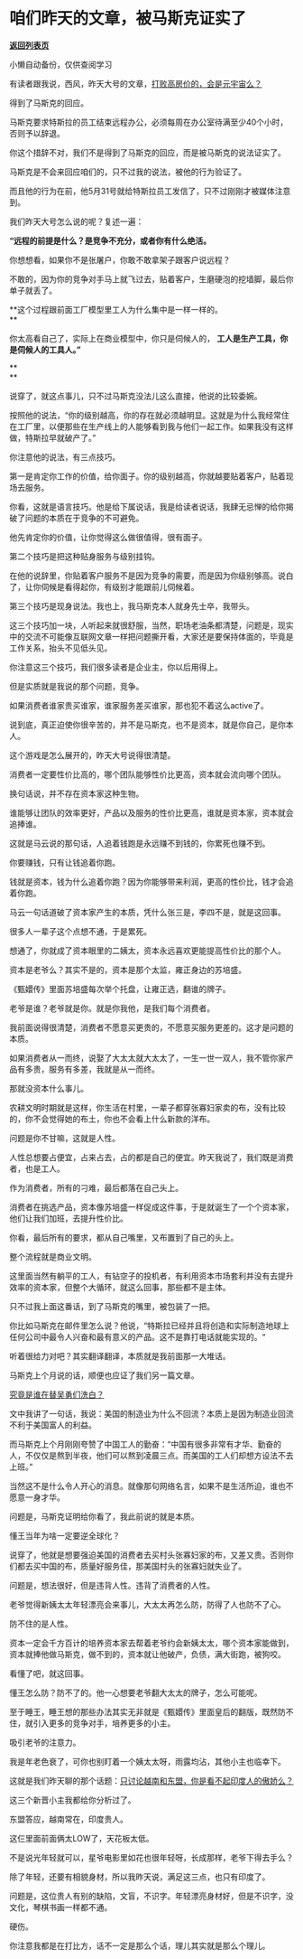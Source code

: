 # 咱们昨天的文章，被马斯克证实了

[**返回列表页**](/gzh/记忆承载3)

小懒自动备份，仅供查阅学习

有读者跟我说，西风，昨天大号的文章，[打败高房价的，会是元宇宙么？](http://mp.weixin.qq.com/s?__biz=MzU0MjYwNDU2Mw==&mid=2247505785&idx=1&sn=106632c1e2af7d8652d1b795d81cb91c&chksm=fb1abb05cc6d3213e6d0fdff138a3af04059a5ecff02441aac988a3ddf63ecd428bf2b250157&scene=21#wechat_redirect)  

  

得到了马斯克的回应。

  

马斯克要求特斯拉的员工结束远程办公，必须每周在办公室待满至少40个小时，否则予以辞退。  

  

你这个措辞不对，我们不是得到了马斯克的回应，而是被马斯克的说法证实了。  

  

马斯克是不会来回应咱们的，只不过我的说法，被他的行为验证了。  

  

而且他的行为在前，他5月31号就给特斯拉员工发信了，只不过刚刚才被媒体注意到。  

  

我们昨天大号怎么说的呢？复述一遍：  

  

 **“远程的前提是什么？是竞争不充分，或者你有什么绝活。**

  

你想想看，如果你不是张屠户，你敢不敢拿架子跟客户说远程？  

  

不敢的，因为你的竞争对手马上就飞过去，贴着客户，生磨硬泡的挖墙脚，最后你单子就丢了。  

  

 **这个过程跟前面工厂模型里工人为什么集中是一样一样的。  
**

  

你太高看自己了，实际上在商业模型中，你只是伺候人的， **工人是生产工具，你是伺候人的工具人。”**

 **  
**

说穿了，就这点事儿，只不过马斯克没法儿这么直接，他说的比较委婉。  

  

按照他的说法，“你的级别越高，你的存在就必须越明显。这就是为什么我经常住在工厂里，以便那些在生产线上的人能够看到我与他们一起工作。如果我没有这样做，特斯拉早就破产了。”

  

你注意他的说法，有三点技巧。

  

第一是肯定你工作的价值，给你面子。你的级别越高，你就越要贴着客户，贴着现场去服务。

  

你看，这就是语言技巧。他是给下属说话，我是给读者说话，我肆无忌惮的给你揭破了问题的本质在于竞争的不可避免。

  

他先肯定你的价值，让你觉得这么做很值得，很有面子。

  

第二个技巧是把这种贴身服务与级别挂钩。  

  

在他的说辞里，你贴着客户服务不是因为竞争的需要，而是因为你级别够高。说白了，让你伺候是看得起你，有级别才能跟前儿伺候着。  

  

第三个技巧是现身说法。我也上，我马斯克本人就身先士卒，我带头。  

  

这三个技巧加一块，人听起来就很舒服，当然，职场老油条都清楚，问题是，现实中的交流不可能像互联网文章一样把问题撕开看，大家还是要保持体面的，毕竟是工作关系，抬头不见低头见。  

  

你注意这三个技巧，我们很多读者是企业主，你以后用得上。  

  

但是实质就是我说的那个问题，竞争。  

  

如果消费者谁家贵买谁家，谁家服务差买谁家，那也犯不着这么active了。  

  

说到底，真正迫使你很辛苦的，并不是马斯克，也不是资本，就是你自己，是你本人。  

  

这个游戏是怎么展开的，昨天大号说得很清楚。  

  

消费者一定要性价比高的，哪个团队能够性价比更高，资本就会流向哪个团队。  

  

换句话说，并不存在资本家这种生物。

  

谁能够让团队的效率更好，产品以及服务的性价比更高，谁就是资本家，资本就会追捧谁。  

  

这就是马云说的那句话，人追着钱跑是永远赚不到钱的，你累死也赚不到。  

  

你要赚钱，只有让钱追着你跑。  

  

钱就是资本，钱为什么追着你跑？因为你能够带来利润，更高的性价比，钱才会追着你跑。  

  

马云一句话道破了资本家产生的本质，凭什么张三是，李四不是，就是这回事。  

  

很多人一辈子这个点想不通，于是累死。  

  

想通了，你就成了资本眼里的二姨太，资本永远喜欢更能提高性价比的那个人。  

  

资本是老爷么？其实不是的，资本是那个太监，雍正身边的苏培盛。

  

《甄嬛传》里面苏培盛每次举个托盘，让雍正选，翻谁的牌子。

  

老爷是谁？老爷就是你。就是你我他，是我们每个消费者。

  

我前面说得很清楚，消费者不愿意买更贵的，不愿意买服务更差的。这才是问题的本质。

  

如果消费者从一而终，说娶了大太太就大太太了，一生一世一双人，我不管你家产品有多贵，服务有多差，我就是从一而终。

  

那就没资本什么事儿。

  

农耕文明时期就是这样，你生活在村里，一辈子都穿张寡妇家卖的布，没有比较的，你不会觉得她的布土，你也不会看上什么新款的洋布。  

  

问题是你不甘嘛，这就是人性。  

  

人性总想要占便宜，占来占去，占的都是自己的便宜。昨天我说了，我们既是消费者，也是工人。

  

作为消费者，所有的刁难，最后都落在自己头上。  

  

消费者在挑选产品，资本像苏培盛一样促成这件事，于是就诞生了一个个资本家，他们让我们加班，去提升性价比。  

  

你看，最后所有的要求，都从自己嘴里，又布置到了自己的头上。

  

整个流程就是商业文明。  

  

这里面当然有躺平的工人，有钻空子的投机者，有利用资本市场套利并没有去提升效率的资本家，但整个大循环，就这么回事，那些都不是主体。  

  

只不过我上面这番话，到了马斯克的嘴里，被包装了一把。  

  

你比如马斯克在邮件里怎么说？他说，“特斯拉已经并且将创造和实际制造地球上任何公司中最令人兴奋和最有意义的产品。这不是靠打电话就能实现的。“

  

听着很给力对吧？其实翻译翻译，本质就是我前面那一大堆话。

  

马斯克上个月说的话，顺便也应证了我们另一篇文章。  

  

[究竟是谁在替吴勇们洗白？](http://mp.weixin.qq.com/s?__biz=MzU3NDc5Nzc0NQ==&mid=2247517254&idx=1&sn=4b83e86e69a56bd67e2375a6820b4d27&chksm=fd2e2698ca59af8e932a9a411879b727971c87f200b561c3e9435cce39ecae3e712f1780cb12&scene=21#wechat_redirect)  

  

文中我讲了一句话，我说：美国的制造业为什么不回流？本质上是因为制造业回流不利于美国富人的利益。

  

而马斯克上个月刚刚夸赞了中国工人的勤奋：“中国有很多非常有才华、勤奋的人，不仅仅是熬到半夜，他们可以熬到凌晨三点。而美国的工人们却想方设法不去上班。”

  

当然这不是什么令人开心的消息。就像那句网络名言，如果不是生活所迫，谁也不愿意一身才华。  

  

问题是，马斯克证明给你看了，我此前说的就是本质。  

  

懂王当年为啥一定要逆全球化？  

  

说穿了，他就是想要强迫美国的消费者去买村头张寡妇家的布，又差又贵。否则你们都去买中国的布，质量好服务佳，那美国村头的张寡妇就失业了。

  

问题是，想法很好，但是违背人性。违背了消费者的人性。  

  

老爷觉得新姨太太年轻漂亮会来事儿，大太太再怎么防，防得了人也防不了心。  

  

防不住的是人性。  

  

资本一定会千方百计的培养资本家去帮着老爷约会新姨太太，哪个资本家能做到，资本就捧他做马斯克，做不到的，资本就让他破产，负债，满大街跑，被狗咬。  

  

看懂了吧，就这回事。  

  

懂王怎么防？防不了的。他一心想要老爷翻大太太的牌子，怎么可能呢。  

  

至于睡王，睡王想的那些办法其实无非就是《甄嬛传》里面皇后的翻版，既然防不住，就引入更多的竞争对手，培养更多的小主。

  

吸引老爷的注意力。

  

我是年老色衰了，可你也别盯着一个姨太太呀，雨露均沾，其他小主也临幸下。

  

这就是我们昨天聊的那个话题：[只讨论越南和东盟，你是看不起印度人的傲娇么？](http://mp.weixin.qq.com/s?__biz=MzU3NDc5Nzc0NQ==&mid=2247517357&idx=2&sn=8121deb1abd50eedc266dbb7951e602a&chksm=fd2e2673ca59af6585ae3fbaf86f1c99d016a5f654bc9890fe775f69c3d49580d9e98ce9d7cb&scene=21#wechat_redirect)  

  

这三个新晋小主我都给你分析过了。

  

东盟答应，越南常在，印度贵人。  

  

这仨里面前面俩太LOW了，天花板太低。  

  

不是说光年轻就可以，星爷电影里如花也很年轻呀，长成那样，老爷下得去手么？  

  

除了年轻，还要有相貌身材，所以我昨天说，满足这三点，也只有印度了。  

  

问题是，这位贵人有别的缺陷，文盲，不识字。年轻漂亮身材好，但是不识字，没文化，琴棋书画一样都不通。

  

硬伤。

  

你注意我都是在打比方，话不一定是那么个话，理儿其实就是那么个理儿。

